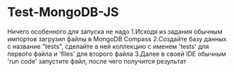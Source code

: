 # Test-MongoDB-JS
Ничего особенного для запуска не надо
1.Исходя из задания обычным импортов загрузил файлы в MongoDB Compass
2.Создайте базу данных с название "tests", сделайте в ней коллекцию с именем 'tests' для первого файла и 'files' для второго файла
3.Далее в своей IDE обычным 'run code' запустите файл, после чего получится результат
